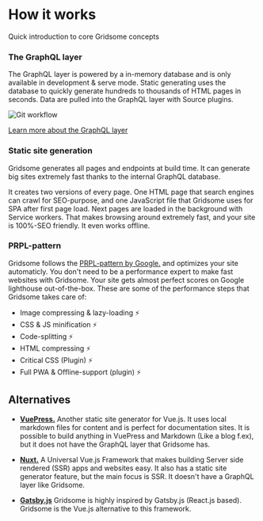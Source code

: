 # How it works

Quick introduction to core Gridsome concepts


### The GraphQL layer
The GraphQL layer is powered by a in-memory database and is only available in development & serve mode. Static generating uses the database to quickly generate hundreds to thousands of HTML pages in seconds. Data are pulled into the GraphQL layer with Source plugins.

![Git workflow](./images/graphql.png)

[Learn more about the GraphQL layer](/docs/graphql)


### Static site generation
Gridsome generates all pages and endpoints at build time. It can generate big sites extremely fast thanks to the internal GraphQL database.

It creates two versions of every page. One HTML page that search engines can crawl for SEO-purpose, and one JavaScript file that Gridsome uses for SPA after first page load. Next pages are loaded in the background with Service workers. That makes browsing around extremely fast, and your site is 100%-SEO friendly. It even works offline.


### PRPL-pattern
Gridsome follows the [PRPL-pattern by Google.](https://developers.google.com/web/fundamentals/performance/prpl-pattern/) and optimizes your site automaticly. You don't need to be a performance expert to make fast websites with Gridsome. Your site gets almost perfect scores on Google lighthouse out-of-the-box. These are some of the performance steps that Gridsome takes care of:

- Image compressing & lazy-loading ⚡️ 
- CSS & JS minification ⚡️ 
- Code-splitting ⚡️ 
- HTML compressing ⚡️ 
- Critical CSS (Plugin) ⚡️ 
- Full PWA & Offline-support (plugin) ⚡️


## Alternatives
-	**[VuePress.](//https://vuepress.vuejs.org/)** Another static site generator for Vue.js. It uses local markdown files for content and is perfect for documentation sites. It is possible to build anything in VuePress and Markdown (Like a blog f.ex), but it does not have the GraphQL layer that Gridsome has.

-	**[Nuxt.](https://nuxtjs.org/)**  A Universal Vue.js Framework that makes building Server side rendered (SSR) apps and websites easy. It also has a static site generator feature, but the main focus is SSR. It doesn't have a GraphQL layer like Gridsome.

-	**[Gatsby.js](https://www.gatsbyjs.org/)**  Gridsome is highly inspired by Gatsby.js (React.js based). Gridsome is the Vue.js alternative to this framework.
